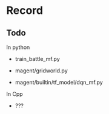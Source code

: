# Record

## Todo

In python

* train_battle_mf.py

* magent/gridworld.py

* magent/builtin/tf_model/dqn_mf.py


In Cpp

* ???
